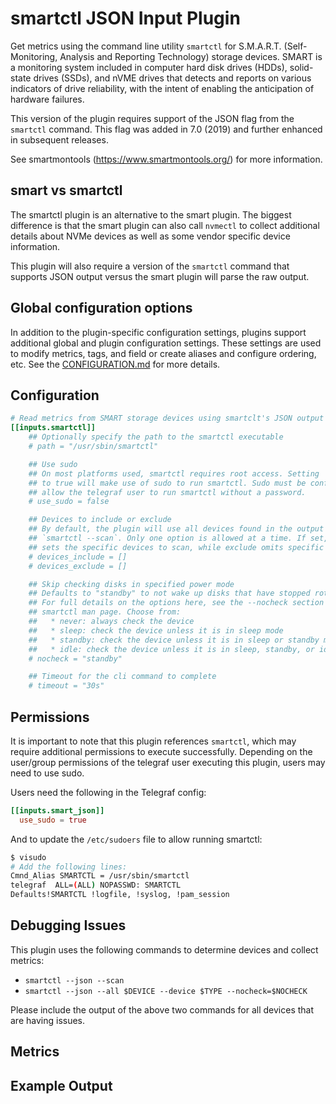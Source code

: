 # smartctl JSON Input Plugin

Get metrics using the command line utility `smartctl` for S.M.A.R.T.
(Self-Monitoring, Analysis and Reporting Technology) storage devices. SMART is a
monitoring system included in computer hard disk drives (HDDs), solid-state
drives (SSDs), and nVME drives that detects and reports on various indicators of
drive reliability, with the intent of enabling the anticipation of hardware
failures.

This version of the plugin requires support of the JSON flag from the `smartctl`
command. This flag was added in 7.0 (2019) and further enhanced in subsequent
releases.

See smartmontools (<https://www.smartmontools.org/>) for more information.

## smart vs smartctl

The smartctl plugin is an alternative to the smart plugin. The biggest
difference is that the smart plugin can also call `nvmectl` to collect
additional details about NVMe devices as well as some vendor specific device
information.

This plugin will also require a version of the `smartctl` command that supports
JSON output versus the smart plugin will parse the raw output.

## Global configuration options <!-- @/docs/includes/plugin_config.md -->

In addition to the plugin-specific configuration settings, plugins support
additional global and plugin configuration settings. These settings are used to
modify metrics, tags, and field or create aliases and configure ordering, etc.
See the [CONFIGURATION.md][CONFIGURATION.md] for more details.

[CONFIGURATION.md]: ../../../docs/CONFIGURATION.md#plugins

## Configuration

```toml @sample.conf
# Read metrics from SMART storage devices using smartclt's JSON output
[[inputs.smartctl]]
    ## Optionally specify the path to the smartctl executable
    # path = "/usr/sbin/smartctl"

    ## Use sudo
    ## On most platforms used, smartctl requires root access. Setting 'use_sudo'
    ## to true will make use of sudo to run smartctl. Sudo must be configured to
    ## allow the telegraf user to run smartctl without a password.
    # use_sudo = false

    ## Devices to include or exclude
    ## By default, the plugin will use all devices found in the output of
    ## `smartctl --scan`. Only one option is allowed at a time. If set, include
    ## sets the specific devices to scan, while exclude omits specific devices.
    # devices_include = []
    # devices_exclude = []

    ## Skip checking disks in specified power mode
    ## Defaults to "standby" to not wake up disks that have stopped rotating.
    ## For full details on the options here, see the --nocheck section in the
    ## smartctl man page. Choose from:
    ##   * never: always check the device
    ##   * sleep: check the device unless it is in sleep mode
    ##   * standby: check the device unless it is in sleep or standby mode
    ##   * idle: check the device unless it is in sleep, standby, or idle mode
    # nocheck = "standby"

    ## Timeout for the cli command to complete
    # timeout = "30s"
```

## Permissions

It is important to note that this plugin references `smartctl`, which may
require additional permissions to execute successfully.  Depending on the
user/group permissions of the telegraf user executing this plugin, users may
need to use sudo.

Users need the following in the Telegraf config:

```toml
[[inputs.smart_json]]
  use_sudo = true
```

And to update the `/etc/sudoers` file to allow running smartctl:

```bash
$ visudo
# Add the following lines:
Cmnd_Alias SMARTCTL = /usr/sbin/smartctl
telegraf  ALL=(ALL) NOPASSWD: SMARTCTL
Defaults!SMARTCTL !logfile, !syslog, !pam_session
```

## Debugging Issues

This plugin uses the following commands to determine devices and collect
metrics:

* `smartctl --json --scan`
* `smartctl --json --all $DEVICE --device $TYPE --nocheck=$NOCHECK`

Please include the output of the above two commands for all devices that are
having issues.

## Metrics

## Example Output

```text
```
